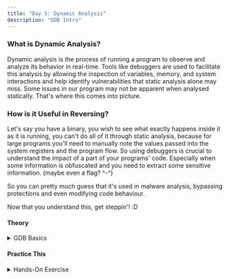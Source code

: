 ```yaml
---
title: "Day 5: Dynamic Analysis"
description: "GDB Intro"
---
```


### What is Dynamic Analysis?

Dynamic analysis is the process of running a program to observe and analyze its behavior in real-time.
Tools like debuggers are used to facilitate this analysis by allowing the inspection of variables, memory, and system interactions and help identify vulnerabilities that static analysis alone may miss. 
Some issues in our program may not be apparent when analysed statically. That's where this comes into picture.

### How is it Useful in Reversing?

Let's say you have a binary, you wish to see what exactly happens inside it as it is running, you can't do all of it through static analysis, because for large programs you'll need to manually note the values passed into the system registers and the program flow.
So using debuggers is crucial to understand the impact of a part of your programs' code. Especially when some information is obfuscated and you need to extract some sensitive information. (maybe even a flag? ^-^)

So you can pretty much guess that it's used in malware analysis, bypassing protections and even modifying code behaviour.

Now that you understand this, get steppin'! :D

#### Theory

<details>
<summary>GDB Basics</summary>

> Objective: Learn how to use basic GDB commands.

> > GDB Tutorial: [Read Here](https://www.geeksforgeeks.org/gdb-step-by-step-introduction/)

GDB allows you to set breakpoints, watch variables, step through code line-by-line, and inspect the state of your program. Understanding these basics is the first step in debugging and analyzing binaries.

</details>

#### Practice This

<details>
<summary>Hands-On Exercise</summary>

> > **Install GDB:** Install GDB, ofc.
> > **Debug a simple program:** Use GDB to step through a simple C program and examine its assembly code. Practice setting breakpoints, stepping through instructions, and examining register values.
> > **Disassemble Functions:** Use GDB to disassemble functions in a binary and analyze their assembly instructions. Identify function prologues, epilogues, and control flow.
</details>


